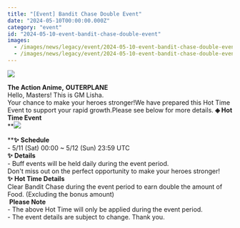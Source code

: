 ```yaml
---
title: "[Event] Bandit Chase Double Event"
date: "2024-05-10T00:00:00.000Z"
category: "event"
id: "2024-05-10-event-bandit-chase-double-event"
images:
  - /images/news/legacy/event/2024-05-10-event-bandit-chase-double-event/dede676469264141a62d7c1b7c50d1be.webp
  - /images/news/legacy/event/2024-05-10-event-bandit-chase-double-event/14fe1d17c2a441a38b2b8b671b911fa8_002.webp
---
```


![](/images/news/legacy/event/2024-05-10-event-bandit-chase-double-event/dede676469264141a62d7c1b7c50d1be.webp)  

**The Action Anime,** **OUTERPLANE**  
Hello, Masters! This is GM Lisha.  
Your chance to make your heroes stronger!We have prepared this Hot Time Event to support your rapid growth.Please see below for more details. **◈ Hot Time Event**  
**![](/images/news/legacy/event/2024-05-10-event-bandit-chase-double-event/14fe1d17c2a441a38b2b8b671b911fa8_002.webp)  
  
****✨** **Schedule**  
\- 5/11 (Sat) 00:00 ~ 5/12 (Sun) 23:59 UTC  
**✨** **Details**  
\- Buff events will be held daily during the event period.  
Don't miss out on the perfect opportunity to make your heroes stronger!**✨** **Hot Time Details**  
Clear Bandit Chase during the event period to earn double the amount of Food. (Excluding the bonus amount)  
 **Please Note**  
\- The above Hot Time will only be applied during the event period.  
\- The event details are subject to change. Thank you.

